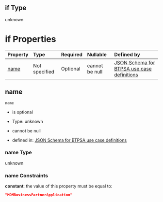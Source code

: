 ## if Type

unknown

# if Properties

| Property      | Type          | Required | Nullable       | Defined by                                                                                                                                                                                                        |
| :------------ | :------------ | :------- | :------------- | :---------------------------------------------------------------------------------------------------------------------------------------------------------------------------------------------------------------- |
| [name](#name) | Not specified | Optional | cannot be null | [JSON Schema for BTPSA use case definitions](btpsa-usecase-properties-services-items-allof-2-then-allof-32-if-properties-name.md "undefined#/properties/services/items/allOf/2/then/allOf/32/if/properties/name") |

## name



`name`

*   is optional

*   Type: unknown

*   cannot be null

*   defined in: [JSON Schema for BTPSA use case definitions](btpsa-usecase-properties-services-items-allof-2-then-allof-32-if-properties-name.md "undefined#/properties/services/items/allOf/2/then/allOf/32/if/properties/name")

### name Type

unknown

### name Constraints

**constant**: the value of this property must be equal to:

```json
"MDMBusinessPartnerApplication"
```
